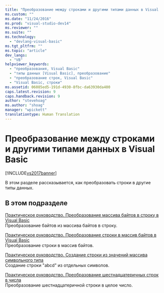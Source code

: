 ```yaml
---
title: "Преобразование между строками и другими типами данных в Visual Basic | Microsoft Docs"
ms.custom: ""
ms.date: "11/24/2016"
ms.prod: "visual-studio-dev14"
ms.reviewer: ""
ms.suite: ""
ms.technology: 
  - "devlang-visual-basic"
ms.tgt_pltfrm: ""
ms.topic: "article"
dev_langs: 
  - "VB"
helpviewer_keywords: 
  - "преобразования, Visual Basic"
  - "типы данных [Visual Basic], преобразование"
  - "преобразование строк, Visual Basic"
  - "Visual Basic, строки"
ms.assetid: 06085ed5-191d-4930-8fbc-da63930da400
caps.latest.revision: 9
caps.handback.revision: 9
author: "stevehoag"
ms.author: "shoag"
manager: "wpickett"
translationtype: Human Translation
---
```

# Преобразование между строками и другими типами данных в Visual Basic
[!INCLUDE[vs2017banner](../../../../csharp/includes/vs2017banner.md)]

В этом разделе рассказывается, как преобразовать строки в другие типы данных.  
  
## В этом подразделе  
 [Практическое руководство. Преобразование массива байтов в строку в Visual Basic](../../../../visual-basic/programming-guide/language-features/strings/how-to-convert-an-array-of-bytes-into-a-string.md)  
 Преобразование байтов из массива байтов в строку.  
  
 [Практическое руководство. Преобразование строки в массив байтов в Visual Basic](../../../../visual-basic/programming-guide/language-features/strings/how-to-convert-strings-into-an-array-of-bytes.md)  
 Преобразование строки в массив байтов.  
  
 [Практическое руководство. Создание строки из значений массива символьного типа](../../../../visual-basic/programming-guide/language-features/strings/how-to-create-a-string-from-an-array-of-char-values.md)  
 Создание строки "abcd" из отдельных символов.  
  
 [Практическое руководство. Преобразование шестнадцатеричных строк в числа](../../../../visual-basic/programming-guide/language-features/strings/how-to-convert-hexadecimal-strings-to-numbers.md)  
 Преобразование шестнадцатеричной строки в целое число.